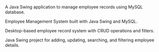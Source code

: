 A Java Swing application to manage employee records using MySQL database.

Employee Management System built with Java Swing and MySQL.

Desktop-based employee record system with CRUD operations and filters.

Java Swing project for adding, updating, searching, and filtering employee details.
